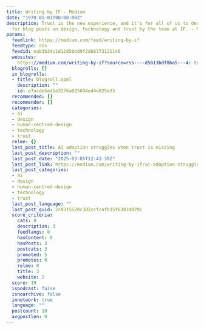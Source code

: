```yaml
---
title: Writing by IF - Medium
date: "1970-01-01T00:00:00Z"
description: Trust is the new experience, and it’s for all of us to design. Follow
  for blog posts on design, technology and trust by the team at IF. - Medium
params:
  feedlink: https://medium.com/feed/writing-by-if
  feedtype: rss
  feedid: eab3b34c1d12858bd9f2db8373121146
  websites:
    https://medium.com/writing-by-if?source=rss----d5b13bdf0ba5---4: true
  blogrolls: []
  in_blogrolls:
  - title: blogroll.opml
    description: ""
    id: e7acde5ed1e3276a025694ed4d825e33
  recommended: []
  recommender: []
  categories:
  - ai
  - design
  - human-centred-design
  - technology
  - trust
  relme: {}
  last_post_title: AI adoption struggles when trust is missing
  last_post_description: ""
  last_post_date: "2025-03-05T12:43:39Z"
  last_post_link: https://medium.com/writing-by-if/ai-adoption-struggles-when-trust-is-missing-ae1cbf223322?source=rss----d5b13bdf0ba5---4
  last_post_categories:
  - ai
  - design
  - human-centred-design
  - technology
  - trust
  last_post_language: ""
  last_post_guid: 2c0315520c302ccfcafb35f6283d829c
  score_criteria:
    cats: 0
    description: 3
    feedlangs: 0
    hasContent: 0
    hasPosts: 3
    postcats: 3
    promoted: 5
    promotes: 0
    relme: 0
    title: 3
    website: 2
  score: 19
  ispodcast: false
  isnoarchive: false
  innetwork: true
  language: ""
  postcount: 10
  avgpostlen: 0
---
```

